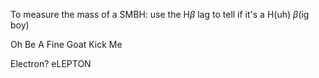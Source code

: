 
To measure the mass of a SMBH: use the H$\beta$ lag to tell if it's a H(uh) $\beta$(ig boy)

Oh Be A Fine Goat Kick Me

Electron? eLEPTON



